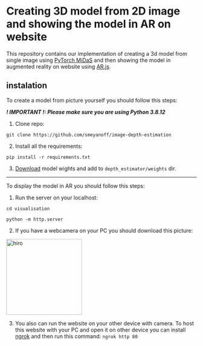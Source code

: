# Creating 3D model from 2D image and showing the model in AR on website

This repository contains our implementation of creating a 3d model from single image using [PyTorch MiDaS](https://pytorch.org/hub/intelisl_midas_v2/) and then showing the model in augmented reality on website using [AR.js](https://ar-js-org.github.io/AR.js-Docs/).

## instalation 


To create a model from picture yourself you should follow this steps:

***! IMPORTANT !: Please make sure you are using Python 3.8.12***

1. Clone repo:

`git clone https://github.com/smeyanoff/image-depth-estimation`

2. Install all the requirements:

`pip install -r requirements.txt`

3. [Download](https://drive.google.com/drive/folders/13TJ4PCw4N65R13PN6ozzgmc8F0lBD9x8?usp=share_link) model wights and add to `depth_estimator/weights` dir.


---

To display the model in AR you should follow this steps:
1. Run the server on your localhost:

`cd visualisation`

`python -m http.server`


2. If you have a webcamera on your PC you should download this picture:
<img src="https://user-images.githubusercontent.com/27068383/201076772-b0a1b911-7b82-47eb-9933-7bea8d2dff8f.png" alt="hiro" width="200"/>



3. You also can run the website on your other device with camera. To host this website with your PC and open it on other device you can install [ngrok](https://ngrok.com) and then run this command:
`
ngrok http 80
`
